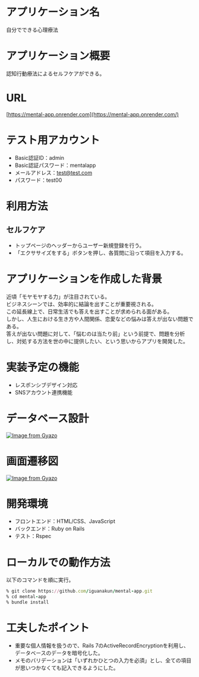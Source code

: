 # アプリケーション名
自分でできる心理療法

# アプリケーション概要
認知行動療法によるセルフケアができる。

# URL
[https://mental-app.onrender.com](https://mental-app.onrender.com/)

# テスト用アカウント
- Basic認証ID：admin
- Basic認証パスワード：mentalapp
- メールアドレス：test@test.com
- パスワード：test00

# 利用方法
## セルフケア
- トップページのヘッダーからユーザー新規登録を行う。
- 「エクササイズをする」ボタンを押し、各質問に沿って項目を入力する。

# アプリケーションを作成した背景
近頃「モヤモヤする力」が注目されている。  
ビジネスシーンでは、効率的に結論を出すことが重要視される。  
この延長線上で、日常生活でも答えを出すことが求められる面がある。  
しかし、人生における生き方や人間関係、恋愛などの悩みは答えが出ない問題である。  
答えが出ない問題に対して、「悩むのは当たり前」という前提で、問題を分析し、対処する方法を世の中に提供したい、という思いからアプリを開発した。

# 実装予定の機能
- レスポンシブデザイン対応
- SNSアカウント連携機能

# データベース設計
[![Image from Gyazo](https://i.gyazo.com/25eef7f0c84dc7d000f22525ce10ce95.png)](https://gyazo.com/25eef7f0c84dc7d000f22525ce10ce95)

# 画面遷移図
[![Image from Gyazo](https://i.gyazo.com/91fc6cdbd92d0a2a7fb7f5ab870a44cc.png)](https://gyazo.com/91fc6cdbd92d0a2a7fb7f5ab870a44cc)

# 開発環境
- フロントエンド：HTML/CSS、JavaScript
- バックエンド：Ruby on Rails
- テスト：Rspec

# ローカルでの動作方法
以下のコマンドを順に実行。

```ruby
% git clone https://github.com/iguanakun/mental-app.git
% cd mental-app
% bundle install
```

# 工夫したポイント
- 重要な個人情報を扱うので、Rails 7のActiveRecordEncryptionを利用し、データベースのデータを暗号化した。
- メモのバリデーションは「いずれかひとつの入力を必須」とし、全ての項目が思いつかなくても記入できるようにした。